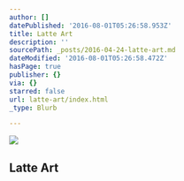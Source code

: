 ```yaml
---
author: []
datePublished: '2016-08-01T05:26:58.953Z'
title: Latte Art
description: ''
sourcePath: _posts/2016-04-24-latte-art.md
dateModified: '2016-08-01T05:26:58.472Z'
hasPage: true
publisher: {}
via: {}
starred: false
url: latte-art/index.html
_type: Blurb

---
```

<article style=""><img src="https://the-grid-user-content.s3-us-west-2.amazonaws.com/0ebb295b-2e22-4c49-a0c2-35eca3390469.jpg" /><h1>Latte Art</h1></article>